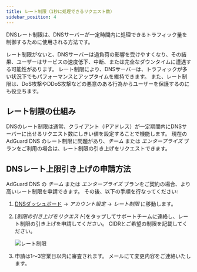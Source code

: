 ```yaml
---
title: レート制限（1秒に処理できるリクエスト数）
sidebar_position: 4
---
```


DNSレート制限は、DNSサーバーが一定時間内に処理できるトラフィック量を制御するために使用される方法です。

レート制限がないと、DNSサーバーは過負荷の影響を受けやすくなり、その結果、ユーザーはサービスの速度低下、中断、または完全なダウンタイムに遭遇する可能性があります。 レート制限により、DNSサーバーは、トラフィックが多い状況下でもパフォーマンスとアップタイムを維持できます。 また、レート制限は、DoS攻撃やDDoS攻撃などの悪意のある行為からユーザーを保護するのにも役立ちます。

## レート制限の仕組み

DNSのレート制限は通常、クライアント（IPアドレス）が一定期間内にDNSサーバーに出せるリクエスト数にしきい値を設定することで機能します。 現在の AdGuard DNS のレート制限に問題があり、_チーム_ または _エンタープライズ_ プランをご利用の場合は、レート制限の引き上げをリクエストできます。

## DNSレート上限引き上げの申請方法

AdGuard DNS の _チーム_ または _エンタープライズ_ プランをご契約の場合、より高いレート制限を申請できます。 その後、以下の手順を行なってください:

1. [DNSダッシュボード](https://adguard-dns.io/dashboard/) → _アカウント設定_ → _レート制限_ に移動します。

2. [_制限の引き上げをリクエスト_]をタップしてサポートチームに連絡し、レート制限の引き上げを申請してください。 CIDRとご希望の制限を記載してください。

   ![レート制限](https://cdn.adtidy.org/content/kb/dns/private/rate_limit.png)

3. 申請は1～3営業日以内に審査されます。 メールにて変更内容をご連絡いたします。

